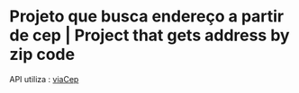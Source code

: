 # Projeto que busca endereço a partir de cep | Project that gets address by zip code

API utiliza : [viaCep](https://viacep.com.br/)
